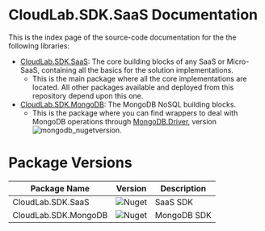 # CloudLab.SDK.SaaS Documentation
This is the index page of the source-code documentation for the the following libraries:

- [CloudLab.SDK.SaaS](https://github.com/cloudlabtech/SDK-SaaS/wiki/cloudlab.sdk.saas.index): The core building blocks of any SaaS or Micro-SaaS, containing all the basics for the solution implementations.
  - This is the main package where all the core implementations are located. All other packages available and deployed from this repository  depend upon this one.
- [CloudLab.SDK.MongoDB](https://github.com/cloudlabtech/SDK-SaaS/wiki/cloudlab.sdk.mongodb.index): The MongoDB NoSQL building blocks.
  - This is the package where you can find wrappers to deal with MongoDB operations through [MongoDB.Driver](https://www.nuget.org/packages/MongoDB.Driver), version ![mongodb_nugetversion](https://img.shields.io/nuget/v/MongoDB.Driver).

# Package Versions
| Package Name | Version | Description |
| ------------ | ------- | ----------- |
| CloudLab.SDK.SaaS | ![Nuget](https://img.shields.io/nuget/v/CloudLab.SDK.SaaS) | SaaS SDK |
| CloudLab.SDK.MongoDB | ![Nuget](https://img.shields.io/nuget/v/CloudLab.SDK.MongoDb) | MongoDB SDK |